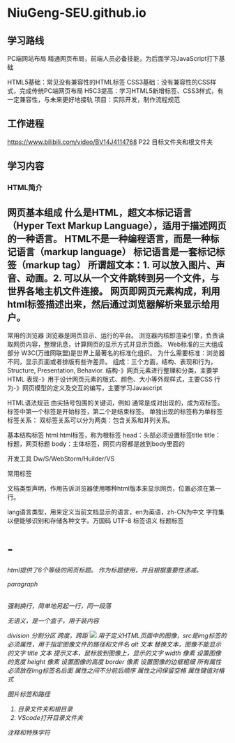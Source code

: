# NiuGeng-SEU.github.io

## 学习路线

PC端网站布局
精通网页布局，前端人员必备技能，为后面学习JavaScript打下基础

HTML5基础：常见没有兼容性的HTML标签
CSS3基础：没有兼容性的CSS样式，完成传统PC端网页布局
H5C3提高：学习HTML5新增标签、CSS3样式，有一定兼容性，与未来更好地接轨
项目：实际开发，制作流程规范

## 工作进程

https://www.bilibili.com/video/BV14J4114768
P22 目标文件夹和根文件夹

## 学习内容

### HTML简介

网页基本组成 
什么是HTML，超文本标记语言（Hyper Text Markup Language），适用于描述网页的一种语言。
HTML不是一种编程语言，而是一种标记语言（markup language）
标记语言是一套标记标签（markup tag）
所谓超文本：1. 可以放入图片、声音、动画。2. 可以从一个文件跳转到另一个文件，与世界各地主机文件连接。
网页即网页元素构成，利用html标签描述出来，然后通过浏览器解析来显示给用户。
---
常用的浏览器
浏览器是网页显示、运行的平台。
浏览器内核即渲染引擎，负责读取网页内容，整理讯息，计算网页的显示方式并显示页面。
Web标准的三大组成部分
W3C(万维网联盟)是世界上最著名的标准化组织。
为什么需要标准：浏览器不同，显示页面或者排版有些许差异。
组成：三个方面，结构、表现和行为，Structure, Presentation, Behavior.
结构-》网页元素进行整理和分类，主要学HTML
表现-》用于设计网页元素的版式、颜色、大小等外观样式，主要CSS
行为-》网页模型的定义及交互的编写，主要学习Javascript

HTML语法规范
由尖括号包围的关键词，例如<html>
通常是成对出现的，成为双标签。标签中第一个标签是开始标签，第二个是结束标签。
单独出现的标签称为单标签
标签关系：
双标签关系可以分为两类：包含关系和并列关系。

基本结构标签
html:html标签，称为根标签
head：头部必须设置标签title
title：标题，网页标题
body：主体标签，网页内容都是放到body里面的

开发工具
Dw/S/WebStorm/Huilder/VS

常用标签
<!DOCTYPE html>文档类型声明，作用告诉浏览器使用哪种html版本来显示网页，位置必须在第一行。
lang语言类型，用来定义当前文档显示的语言，en为英语，zh-CN为中文
字符集以便能够识别和存储各种文字。万国码 UTF-8
标签语义
标题标签<h1>-<h6> html提供了6个等级的网页标题。
作为标题使用，并且根据重要性递减。
<p>paragraph<p>

<br/>强制换行，简单地另起一行，同一段落

<strong></strong>
<b></b>
<em></em>
<i></i>
<del></del>
<s></s>
<ins></ins>
<u></u>

无语义，是一个盒子，用于装内容
<div> division 分割分区
<span> 跨度，跨距

<img src="图像URL">
用于定义HTML页面中的图像，src是img标签的必须属性，用于指定图像文件的路径和文件名
alt 文本 替换文本，图像不能显示的文字
title 文本 提示文本，鼠标放到图像上，显示的文字
width 像素 设置图像的宽度
height 像素 设置图像的高度
border 像素 设置图像的边框粗细
所有属性必须放在img标签名后面 属性之间不分前后顺序 属性之间保留空格 属性键值对格式

图片标签和路径
1. 目录文件夹和根目录
2. VScode打开目录文件夹

注释和特殊字符